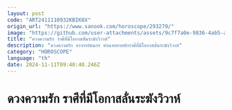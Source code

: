 ```yaml
---
layout: post
code: "ART2411110932KBIK8X"
origin_url: "https://www.sanook.com/horoscope/293279/"
image: "https://github.com/user-attachments/assets/9c7f7a0e-9836-4ab5-a971-978660555d99"
title: "ดวงความรัก ราศีที่มีโอกาสลั่นระฆังวิวาห์"
description: "ดวงความรัก อาจารย์ธนกร ทำนายทายทักราศีที่มีโอกาสลั่นระฆังวิวาห์"
category: "HOROSCOPE"
language: "th"
date: 2024-11-11T09:40:40.246Z
---
```


# ดวงความรัก ราศีที่มีโอกาสลั่นระฆังวิวาห์